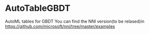 # AutoTableGBDT
AutoML tables for GBDT
You can find the NNI version(to be relased)in https://github.com/microsoft/nni/tree/master/examples
